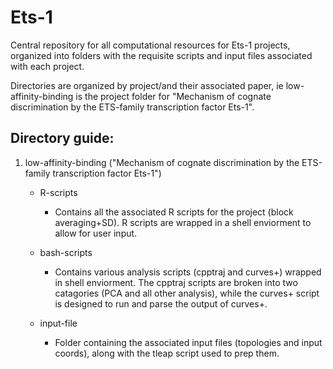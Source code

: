 # Ets-1
Central repository for all computational resources for Ets-1 projects, organized into folders with the requisite scripts and input files associated with each project. 


Directories are organized by project/and their associated paper, ie low-affinity-binding is the project folder for "Mechanism of cognate discrimination by the ETS-family transcription factor Ets-1".


## Directory guide:

1. low-affinity-binding ("Mechanism of cognate discrimination by the ETS-family transcription factor Ets-1")
  
   - R-scripts 

      - Contains all the associated R scripts for the project (block averaging+SD). R scripts are wrapped in a shell enviorment to allow for user input.
    
    - bash-scripts
     
      - Contains various analysis scripts (cpptraj and curves+) wrapped in shell enviorment. The cpptraj scripts are broken into two catagories (PCA and all other analysis), while the curves+ script is designed to run and parse the output of curves+.
    
    - input-file
    
      - Folder containing the associated input files (topologies and input coords), along with the tleap script used to prep them.
